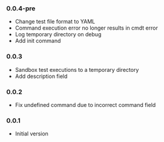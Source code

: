 ### 0.0.4-pre
* Change test file format to YAML
* Command execution error no longer results in cmdt error
* Log temporary directory on debug
* Add init command

### 0.0.3
* Sandbox test executions to a temporary directory
* Add description field

### 0.0.2
* Fix undefined command due to incorrect command field

### 0.0.1
* Initial version
